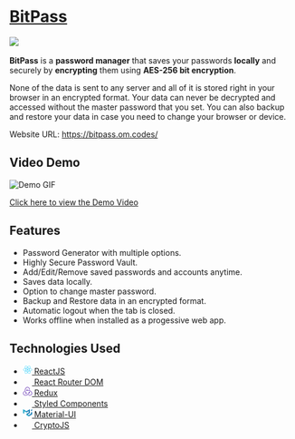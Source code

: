 # [BitPass](https://bitpass.om.codes/ "BitPass Website")

<img src="https://user-images.githubusercontent.com/36772158/116426090-7056de00-a860-11eb-90d2-d349c86bb25a.png" width="480" />

**BitPass** is a **password manager** that saves your passwords **locally** and securely by **encrypting** them using **AES-256 bit encryption**.

None of the data is sent to any server and all of it is stored right in your browser in an encrypted format. Your data can never be decrypted and accessed without the master password that you set. You can also backup and restore your data in case you need to change your browser or device.

Website URL: https://bitpass.om.codes/

## Video Demo

![Demo GIF](https://media4.giphy.com/media/6Kh6gnINAxzViiX0Dr/giphy.gif)

[Click here to view the Demo Video](https://youtu.be/2GGalQyqeL0)

## Features

- Password Generator with multiple options.
- Highly Secure Password Vault.
- Add/Edit/Remove saved passwords and accounts anytime.
- Saves data locally.
- Option to change master password.
- Backup and Restore data in an encrypted format.
- Automatic logout when the tab is closed.
- Works offline when installed as a progessive web app.

## Technologies Used

- [<img src="https://raw.githubusercontent.com/devicons/devicon/master/icons/react/react-original.svg" alt="" width="16" height="16" /> ReactJS](https://reactjs.org/ "ReactJS Website")
- [<img src="https://user-images.githubusercontent.com/36772158/116421055-24a23580-a85c-11eb-8126-1ec76330f699.png" alt="" width="16" height="16" /> React Router DOM](https://reactrouter.com/ "React Router DOM Website")
- [<img src="https://raw.githubusercontent.com/devicons/devicon/master/icons/redux/redux-original.svg" alt="" width="16" height="16" /> Redux](https://redux.js.org/ "Redux Website")
- [<img src="https://user-images.githubusercontent.com/36772158/116421503-85ca0900-a85c-11eb-88df-f1f8c9b3d1a0.png" alt="" width="16" height="16" /> Styled Components](https://styled-components.com/ "styled-components Website")
- [<img src="https://raw.githubusercontent.com/devicons/devicon/master/icons/materialui/materialui-original.svg" alt="" width="16" height="16" /> Material-UI](http://material-ui.com/ "Material-UI Website")
- [<img src="https://user-images.githubusercontent.com/36772158/116421814-ce81c200-a85c-11eb-85f8-d46d8ff33354.png" alt="" width="16" height="16" /> CryptoJS](https://github.com/brix/crypto-js "CryptoJS Repository")
